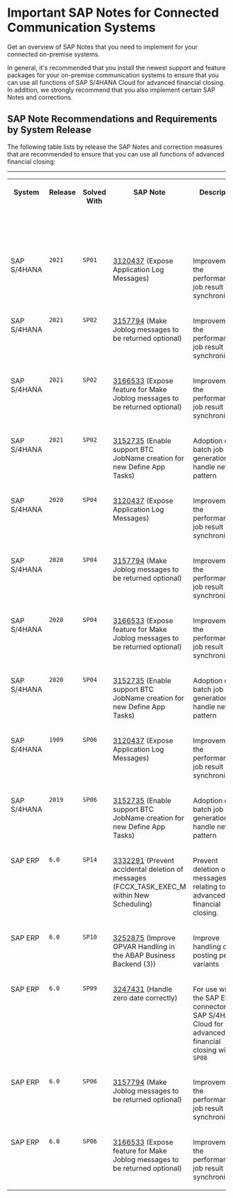 <!-- loio02686a2e680d4d02be37dfd0b8f92b0f -->

# Important SAP Notes for Connected Communication Systems

Get an overview of SAP Notes that you need to implement for your connected on-premise systems.

In general, it's recommended that you install the newest support and feature packages for your on-premise communication systems to ensure that you can use all functions of SAP S/4HANA Cloud for advanced financial closing. In addition, we strongly recommend that you also implement certain SAP Notes and corrections.



<a name="loio02686a2e680d4d02be37dfd0b8f92b0f__section_qn2_sb1_w5b"/>

## SAP Note Recommendations and Requirements by System Release

The following table lists by release the SAP Notes and correction measures that are recommended to ensure that you can use all functions of advanced financial closing:

****


<table>
<tr>
<th valign="top">

System



</th>
<th valign="top">

Release



</th>
<th valign="top">

Solved With



</th>
<th valign="top">

SAP Note



</th>
<th valign="top">

Description



</th>
<th valign="top">

Severity



</th>
<th valign="top">

Available for Advanced Financial Closing As Of



</th>
</tr>
<tr>
<td valign="top">

SAP S/4HANA



</td>
<td valign="top">

`2021`



</td>
<td valign="top">

`SP01`



</td>
<td valign="top">

[3120437](https://me.sap.com/notes/3120437) \(Expose Application Log Messages\)



</td>
<td valign="top">

Improvement of the performance of job result synchronization



</td>
<td valign="top">

Recommended



</td>
<td valign="top">

2022-09-18



</td>
</tr>
<tr>
<td valign="top">

SAP S/4HANA



</td>
<td valign="top">

`2021`



</td>
<td valign="top">

`SP02`



</td>
<td valign="top">

[3157794](https://me.sap.com/notes/3157794) \(Make Joblog messages to be returned optional\)



</td>
<td valign="top">

Improvement of the performance of job result synchronization



</td>
<td valign="top">

Recommended



</td>
<td valign="top">

2022-09-18



</td>
</tr>
<tr>
<td valign="top">

SAP S/4HANA



</td>
<td valign="top">

`2021`



</td>
<td valign="top">

`SP02`



</td>
<td valign="top">

[3166533](https://me.sap.com/notes/3166533) \(Expose feature for Make Joblog messages to be returned optional\)



</td>
<td valign="top">

Improvement of the performance of job result synchronization



</td>
<td valign="top">

Recommended



</td>
<td valign="top">

2022-09-18



</td>
</tr>
<tr>
<td valign="top">

SAP S/4HANA



</td>
<td valign="top">

`2021`



</td>
<td valign="top">

`SP02`



</td>
<td valign="top">

[3152735](https://me.sap.com/notes/3152735) \(Enable support BTC JobName creation for new Define App Tasks\)



</td>
<td valign="top">

Adoption of batch job name generation to handle new pattern



</td>
<td valign="top">

Recommended



</td>
<td valign="top">

2022-02-22



</td>
</tr>
<tr>
<td valign="top">

SAP S/4HANA



</td>
<td valign="top">

`2020`



</td>
<td valign="top">

`SP04`



</td>
<td valign="top">

[3120437](https://me.sap.com/notes/3120437) \(Expose Application Log Messages\)



</td>
<td valign="top">

Improvement of the performance of job result synchronization



</td>
<td valign="top">

Recommended



</td>
<td valign="top">

2022-09-18



</td>
</tr>
<tr>
<td valign="top">

SAP S/4HANA



</td>
<td valign="top">

`2020`



</td>
<td valign="top">

`SP04`



</td>
<td valign="top">

[3157794](https://me.sap.com/notes/3157794) \(Make Joblog messages to be returned optional\)



</td>
<td valign="top">

Improvement of the performance of job result synchronization



</td>
<td valign="top">

Recommended



</td>
<td valign="top">

2022-09-18



</td>
</tr>
<tr>
<td valign="top">

SAP S/4HANA



</td>
<td valign="top">

`2020`



</td>
<td valign="top">

`SP04`



</td>
<td valign="top">

[3166533](https://me.sap.com/notes/3166533) \(Expose feature for Make Joblog messages to be returned optional\)



</td>
<td valign="top">

Improvement of the performance of job result synchronization



</td>
<td valign="top">

Recommended



</td>
<td valign="top">

2022-09-18



</td>
</tr>
<tr>
<td valign="top">

SAP S/4HANA



</td>
<td valign="top">

`2020`



</td>
<td valign="top">

`SP04`



</td>
<td valign="top">

[3152735](https://me.sap.com/notes/3152735) \(Enable support BTC JobName creation for new Define App Tasks\)



</td>
<td valign="top">

Adoption of batch job name generation to handle new pattern



</td>
<td valign="top">

Recommended



</td>
<td valign="top">

2022-02-22



</td>
</tr>
<tr>
<td valign="top">

SAP S/4HANA



</td>
<td valign="top">

`1909`



</td>
<td valign="top">

`SP06`



</td>
<td valign="top">

[3120437](https://me.sap.com/notes/3120437) \(Expose Application Log Messages\)



</td>
<td valign="top">

Improvement of the performance of job result synchronization



</td>
<td valign="top">

Recommended



</td>
<td valign="top">

2022-09-18



</td>
</tr>
<tr>
<td valign="top">

SAP S/4HANA



</td>
<td valign="top">

`2019`



</td>
<td valign="top">

`SP06`



</td>
<td valign="top">

[3152735](https://me.sap.com/notes/3152735) \(Enable support BTC JobName creation for new Define App Tasks\)



</td>
<td valign="top">

Adoption of batch job name generation to handle new pattern



</td>
<td valign="top">

Recommended



</td>
<td valign="top">

2022-02-22



</td>
</tr>
<tr>
<td valign="top">

SAP ERP



</td>
<td valign="top">

`6.0`



</td>
<td valign="top">

`SP14`



</td>
<td valign="top">

[3332291](https://me.sap.com/notes/3332291) \(Prevent accidental deletion of messages \(FCCX\_TASK\_EXEC\_M within New Scheduling\)



</td>
<td valign="top">

Prevent deletion of messages relating to advanced financial closing.



</td>
<td valign="top">

Required



</td>
<td valign="top">

2023-05-12



</td>
</tr>
<tr>
<td valign="top">

SAP ERP



</td>
<td valign="top">

`6.0`



</td>
<td valign="top">

`SP10`



</td>
<td valign="top">

[3252875](https://me.sap.com/notes/3252875) \(Improve OPVAR Handling in the ABAP Business Backend \(3\)\)



</td>
<td valign="top">

Improve handling of posting period variants



</td>
<td valign="top">

Required



</td>
<td valign="top">

2022-09-29



</td>
</tr>
<tr>
<td valign="top">

SAP ERP



</td>
<td valign="top">

`6.0`



</td>
<td valign="top">

`SP09`



</td>
<td valign="top">

[3247431](https://me.sap.com/notes/3247431) \(Handle zero date correctly\)



</td>
<td valign="top">

For use with the SAP ERP connector for SAP S/4HANA Cloud for advanced financial closing with `SP08`



</td>
<td valign="top">

Required



</td>
<td valign="top">

2022-09-18



</td>
</tr>
<tr>
<td valign="top">

SAP ERP



</td>
<td valign="top">

`6.0`



</td>
<td valign="top">

`SP06`



</td>
<td valign="top">

[3157794](https://me.sap.com/notes/3157794) \(Make Joblog messages to be returned optional\)



</td>
<td valign="top">

Improvement of the performance of job result synchronization



</td>
<td valign="top">

Recommended



</td>
<td valign="top">

2022-09-18



</td>
</tr>
<tr>
<td valign="top">

SAP ERP



</td>
<td valign="top">

`6.0`



</td>
<td valign="top">

`SP06`



</td>
<td valign="top">

[3166533](https://me.sap.com/notes/3166533) \(Expose feature for Make Joblog messages to be returned optional\)



</td>
<td valign="top">

Improvement of the performance of job result synchronization



</td>
<td valign="top">

Recommended



</td>
<td valign="top">

2022-09-18



</td>
</tr>
</table>

